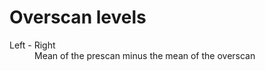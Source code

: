 # Overscan levels

<dl>
<dt>Left - Right</dt>
<dd>Mean of the prescan minus the mean of the overscan</dd>
</dl>
